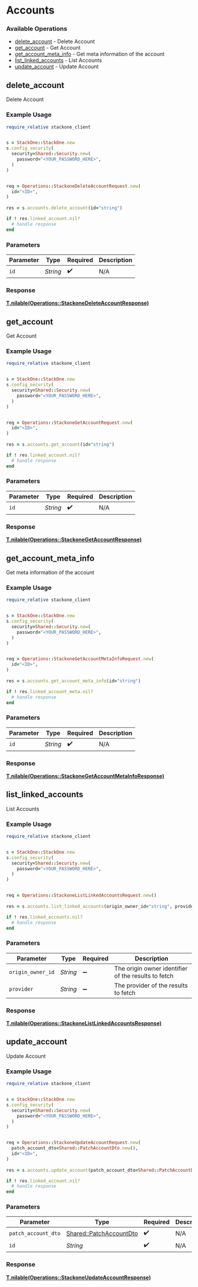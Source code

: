 # Accounts


### Available Operations

* [delete_account](#delete_account) - Delete Account
* [get_account](#get_account) - Get Account
* [get_account_meta_info](#get_account_meta_info) - Get meta information of the account
* [list_linked_accounts](#list_linked_accounts) - List Accounts
* [update_account](#update_account) - Update Account

## delete_account

Delete Account

### Example Usage

```ruby
require_relative stackone_client


s = StackOne::StackOne.new
s.config_security(
  security=Shared::Security.new(
    password="<YOUR_PASSWORD_HERE>",
  )
)


req = Operations::StackoneDeleteAccountRequest.new(
  id="<ID>",
)
    
res = s.accounts.delete_account(id="string")

if ! res.linked_account.nil?
  # handle response
end

```

### Parameters

| Parameter          | Type               | Required           | Description        |
| ------------------ | ------------------ | ------------------ | ------------------ |
| `id`               | *String*           | :heavy_check_mark: | N/A                |


### Response

**[T.nilable(Operations::StackoneDeleteAccountResponse)](../../models/operations/stackonedeleteaccountresponse.md)**


## get_account

Get Account

### Example Usage

```ruby
require_relative stackone_client


s = StackOne::StackOne.new
s.config_security(
  security=Shared::Security.new(
    password="<YOUR_PASSWORD_HERE>",
  )
)


req = Operations::StackoneGetAccountRequest.new(
  id="<ID>",
)
    
res = s.accounts.get_account(id="string")

if ! res.linked_account.nil?
  # handle response
end

```

### Parameters

| Parameter          | Type               | Required           | Description        |
| ------------------ | ------------------ | ------------------ | ------------------ |
| `id`               | *String*           | :heavy_check_mark: | N/A                |


### Response

**[T.nilable(Operations::StackoneGetAccountResponse)](../../models/operations/stackonegetaccountresponse.md)**


## get_account_meta_info

Get meta information of the account

### Example Usage

```ruby
require_relative stackone_client


s = StackOne::StackOne.new
s.config_security(
  security=Shared::Security.new(
    password="<YOUR_PASSWORD_HERE>",
  )
)


req = Operations::StackoneGetAccountMetaInfoRequest.new(
  id="<ID>",
)
    
res = s.accounts.get_account_meta_info(id="string")

if ! res.linked_account_meta.nil?
  # handle response
end

```

### Parameters

| Parameter          | Type               | Required           | Description        |
| ------------------ | ------------------ | ------------------ | ------------------ |
| `id`               | *String*           | :heavy_check_mark: | N/A                |


### Response

**[T.nilable(Operations::StackoneGetAccountMetaInfoResponse)](../../models/operations/stackonegetaccountmetainforesponse.md)**


## list_linked_accounts

List Accounts

### Example Usage

```ruby
require_relative stackone_client


s = StackOne::StackOne.new
s.config_security(
  security=Shared::Security.new(
    password="<YOUR_PASSWORD_HERE>",
  )
)


req = Operations::StackoneListLinkedAccountsRequest.new()
    
res = s.accounts.list_linked_accounts(origin_owner_id="string", provider="string")

if ! res.linked_accounts.nil?
  # handle response
end

```

### Parameters

| Parameter                                           | Type                                                | Required                                            | Description                                         |
| --------------------------------------------------- | --------------------------------------------------- | --------------------------------------------------- | --------------------------------------------------- |
| `origin_owner_id`                                   | *String*                                            | :heavy_minus_sign:                                  | The origin owner identifier of the results to fetch |
| `provider`                                          | *String*                                            | :heavy_minus_sign:                                  | The provider of the results to fetch                |


### Response

**[T.nilable(Operations::StackoneListLinkedAccountsResponse)](../../models/operations/stackonelistlinkedaccountsresponse.md)**


## update_account

Update Account

### Example Usage

```ruby
require_relative stackone_client


s = StackOne::StackOne.new
s.config_security(
  security=Shared::Security.new(
    password="<YOUR_PASSWORD_HERE>",
  )
)


req = Operations::StackoneUpdateAccountRequest.new(
  patch_account_dto=Shared::PatchAccountDto.new(),
  id="<ID>",
)
    
res = s.accounts.update_account(patch_account_dto=Shared::PatchAccountDto.new(), id="string")

if ! res.linked_account.nil?
  # handle response
end

```

### Parameters

| Parameter                                                         | Type                                                              | Required                                                          | Description                                                       |
| ----------------------------------------------------------------- | ----------------------------------------------------------------- | ----------------------------------------------------------------- | ----------------------------------------------------------------- |
| `patch_account_dto`                                               | [Shared::PatchAccountDto](../../models/shared/patchaccountdto.md) | :heavy_check_mark:                                                | N/A                                                               |
| `id`                                                              | *String*                                                          | :heavy_check_mark:                                                | N/A                                                               |


### Response

**[T.nilable(Operations::StackoneUpdateAccountResponse)](../../models/operations/stackoneupdateaccountresponse.md)**

